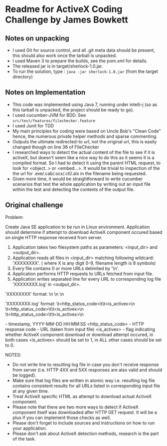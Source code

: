 # Readme for ActiveX Coding Challenge by James Bowkett #


## Notes on unpacking ##

 * I used Git for source control, and all .git meta data should be present,
 this should also work once the tarball is unpacked.
 * I used Maven 3 to prepare the builds, see the pom.xml for details.
 * The released jar is in target/sherlock-1.0.jar.
 * To run the solution, type : `java -jar sherlock-1.0.jar`
 (from the target directory)

## Notes on Implementation ##

 * This code was implemented using Java 7, running under intelli-j (so as this
 tarball is unpacked, the project should be ready to go).
 * I used cucumber-JVM for BDD. See `src/test/features/filechecker.feature`
 * I used Junit for TDD
 * My main principles for coding were based on Uncle Bob's "Clean Code" hence,
 the numerous private helper methods and sparse commenting.
 * Outputs the ultimate redirected-to url, not the original url, this is easily
 changed though on line 36 of FileChecker
 * I researched ways to detect the actual content of the file to see if it is
 activeX, but doesn't seem like a nice way to do this as it seems it is a
 compiled format.  So I had to detect it using the parent HTML request, to look
 for <object..> or <embed...>.  It would be trivial to inspection of the the url
 for .exe/.cab/.ocx/.ctl/.alx in the filename being requested.
 * Given more time, it would be straightforward to write cucumber scenarios that 
 test the whole application by writing out an input file within the test and
 detecting the contents of the output file.


## Original challenge ##


Problem:

Create Java SE application to be run in Linux environment. Application should determine if attempt
to download ActiveX component occured based on single HTTP response received from server.

1. Application takes two filesystem paths as parameters: <input_dir> and <output_dir>.
2. Application reads all files in <input_dir> matching following wildcard: 'XXXXXXXX'. ( where X is
any digit 0-9, filename length is 8 symbols)
3. Every file contains 0 or more URLs delimited by '\n'.
4. Application performs HTTP requests to URLs fetched from input file.
5. Application writes <TAB> separated line for every URL to corresponding log file 'XXXXXXXX.log' in
<output_dir>.

'XXXXXXXX' format:
<url1>\n
<url2>\n
<url3>\n

'XXXXXXXX.log' format:
<datetime>\t<http_status_code>\t<url1>\t<is_activex>\n
<datetime>\t<http_status_code>\t<url2>\t<is_activex>\n
<datetime>\t<http_status_code>\t<url3>\t<is_activex>\n

<datetime> - timestamp, YYYY-MM-DD HH:MM:SS
<http_status_code> - HTTP response code
<url> - URL (taken from input file)
<is_activex> - flag indicating whether ActiveX component download or download attempt occured,
in both cases <is_activex> should be set to 1, in ALL other cases should be set to 0.

NOTES:
- Do not write line to resulting log file in case you don't receive response from server (i.e. HTTP 4XX and 5XX responses
are also valid and should be logged).
- Make sure that log files are written in atomic way i.e. resulting log file contains consistent results for all URLs listed in
corresponding input file at any given time.
- Treat ActiveX specific HTML as attempt to download actual ActiveX component.
- Please note that there are two more ways to detect if ActiveX component itself was downloaded after HTTP GET request.
It will be a plus if you can implement those checks as well.
- Please don't forget to include sources and instructions on how to run your application.
- Please don't ask about ActiveX detection methods, research is the part of the task.

